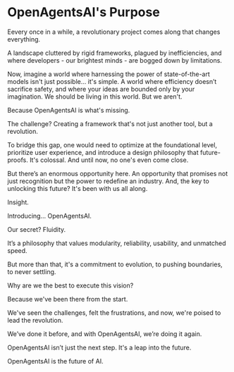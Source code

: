 # OpenAgentsAI's Purpose


Eevery once in a while, a revolutionary project comes along that changes everything.

A landscape cluttered by rigid frameworks, plagued by inefficiencies, and where developers - our brightest minds - are bogged down by limitations.

Now, imagine a world where harnessing the power of state-of-the-art models isn't just possible... it's simple. A world where efficiency doesn’t sacrifice safety, and where your ideas are bounded only by your imagination. We should be living in this world. But we aren't.


Because OpenAgentsAI is what's missing.


The challenge? Creating a framework that's not just another tool, but a revolution.

To bridge this gap, one would need to optimize at the foundational level, prioritize user experience, and introduce a design philosophy that future-proofs. It's colossal. And until now, no one's even come close.


But there’s an enormous opportunity here. An opportunity that promises not just recognition but the power to redefine an industry. And, the key to unlocking this future? It's been with us all along.


Insight.


Introducing... OpenAgentsAI.


Our secret? Fluidity.

It’s a philosophy that values modularity, reliability, usability, and unmatched speed. 

But more than that, it's a commitment to evolution, to pushing boundaries, to never settling.


Why are we the best to execute this vision? 

Because we've been there from the start. 

We've seen the challenges, felt the frustrations, and now, we're poised to lead the revolution. 

We’ve done it before, and with OpenAgentsAI, we’re doing it again.


OpenAgentsAI isn’t just the next step. It's a leap into the future.

OpenAgentsAI is the future of AI.

